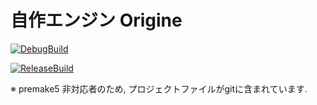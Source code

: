# 自作エンジン Origine

[![DebugBuild](https://github.com/oriharaIssei/OriGine/actions/workflows/DebugBuild.yml/badge.svg)](https://github.com/oriharaIssei/OriGine/actions/workflows/DebugBuild.yml)

[![ReleaseBuild](https://github.com/oriharaIssei/OriGine/actions/workflows/ReleaseBuild.yml/badge.svg?branch=main)](https://github.com/oriharaIssei/OriGine/actions/workflows/ReleaseBuild.yml)

※ premake5 非対応者のため, プロジェクトファイルがgitに含まれています.

